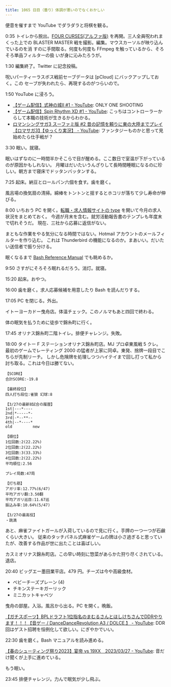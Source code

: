 ```yaml
---
title: 1065 日目（曇り）体調が悪いのでなくおかしい
---
```


便意を催すまで YouTube でダラダラと将棋を観る。

0:35 トイレから脱出。[FOUR CURSES(アルファ版)][dtp23a] を再開。三人全員呪われま
くった上での BLASTER MASTER 戦を撮影。編集。マウスカーソルが映り込んでいるのを消
すのに手間取る。何度も何度も FFmpeg を触っているから、そろそろ単品フィルターの扱
いが身に沁みたろうが。

1:30 編集終了。Twitter に記念投稿。
<blockquote class="twitter-tweet"
  data-conversation="none"
  data-media-max-width="480" data-theme="dark" data-align="center">
<a href="https://twitter.com/showa_yojyo/status/1640030771401625601"></a>
</blockquote>
呪いパーティーラスボス戦前セーブデータは [pCloud] にバックアップしておく。この
セーブが失われたら、再現するのがつらいので。

1:50 YouTube に浸ろう。

* [【ゲーム配信】式神の城II #1 - YouTube](https://www.youtube.com/watch?v=zDRmW5lT2qU):
  ONLY ONE SHOOTING
* [【ゲーム配信】Spin Rhythm XD #1 - YouTube](https://www.youtube.com/watch?v=CZh34a64VpI):
  こっちはコントローラーからして本職の技術が生きるからわかる。
* [ロマンシングサガ3 スーファミ版 #2 昔の記憶を頼りに東の大陸までプレイ【ロマサガ3】【ゆっくり実況】 - YouTube](https://www.youtube.com/watch?v=LqWpG93IHAM):
  ファンタジーものかと思って見始めたら仕手戦が？

3:30 眠い。就寝。

眠いはずなのに一時間半かそこらで目が醒める。ここ数日で室温が下がっているのが原因かもしれない。
月曜はだいたいうんざりして長時間睡眠になるのに珍しい。朝方まで寝床でドッタンバッタンする。

7:25 起床。納豆とロールパン六個を食す。歯を磨く。

風呂場の換気扇の清掃。綿棒をトントンと揺するとホコリが落ちて少し寿命が伸びる。

8:00 いちおう PC を開く。[転職・求人情報サイトの type](https://type.jp/) を開いて今月の求人状況をまとめておく。
今週が月末を含む。就労活動報告書のテンプレも年度末で切れそうだ。
現在、三社から応募に返信がない。

まともな作業をやる気分になる時間ではない。Hotmail アカウントのメールフィルターを作り込む。
これは Thunderbird の機能になるのか。まあいい。だいたい送信者で振り分ける。

眠くなるまで [Bash Reference Manual](https://www.gnu.org/software/bash/manual/bash.html) でも眺めるか。

9:50 さすがにそろそろ眠れるだろう。消灯。就寝。

15:20 起床。おやつ。

16:00 歯を磨く。求人応募候補を用意したり Bash を読んだりする。

17:05 PC を閉じる。外出。

イトーヨーカドー曳舟店。体温チェック。このノルマもあと四回で終わる。

体の眠気を払うために徒歩で錦糸町に行く。

17:45 オリナス錦糸町二階トイレ。排便チャレンジ。失敗。

18:00 タイトー F ステーションオリナス錦糸町店。MJ プロ卓東風戦 5 クレ。
最初のゲームでレーティング 2000 の猛者が上家に同卓。東発、捨牌一段目でこちらが先制リーチ。
しかし危険牌を処理しつつハイテイまで回し打って私から討ち取る。これは今日は勝てない。

```text
【SCORE】
合計SCORE:-19.8

【最終段位】
四人打ち段位:雀狼 幻球:8

【3/27の最新8試合の履歴】
1st|---*----
2nd|*-----*-
3rd|-*--**--
4th|--*----*
old         new

【順位】
1位回数:2(22.22%)
2位回数:2(22.22%)
3位回数:3(33.33%)
4位回数:2(22.22%)
平均順位:2.56

プレイ局数:47局

【打ち筋】
アガリ率:12.77%(6/47)
平均アガリ翻:3.50翻
平均アガリ巡目:11.67巡
振込み率:10.64%(5/47)

【3/27の最高役】
・跳満
```

あと、麻雀ファイトガールが入荷しているので見に行く。手牌の一つ一つが石鹸くらい大きい。
従来のタッチパネル式麻雀ゲームの牌は小さ過ぎると思っていたが、改善する作品が世に出たことは喜ばしい。

カスミオリナス錦糸町店。この早い時刻に惣菜があらかた狩り尽くされている。退店。

20:40 ビッグエー墨田業平店。479 円。チーズは今や高級食材。

* ベビーチーズプレーン (4)
* チキンステーキガーリック
* ミニカットキャベツ

曳舟の部屋。入浴。風呂から出る。PC を開く。晩飯。

[【ガチスポーツ】BPLドラフト1位指名のまむるさんとほしけちさんでDDRやります！！！【音ゲー / DanceDanceRevolution A3 / DOLCE.】 - YouTube](https://www.youtube.com/watch?v=5RjpaOA0cxM):
DDR 回はゲスト招聘を恒例化して欲しい。にぎやかでいい。

22:30 歯を磨く。Bash マニュアルを読み進める。

[【春のシューティング祭り2023】宴帝 vs 19XX　2023/03/27 - YouTube](https://www.youtube.com/watch?v=BIv_GtYD7jQ):
音だけ聞くが上手に進めている。

もう眠い。

23:45 排便チャレンジ。力んで眠気が少し飛ぶ。

[dtp23a]: https://wodifes.net/game/show/520
[pCloud]: https://www.pcloud.com/
